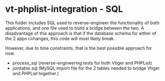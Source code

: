 vt-phplist-integration - SQL
============================

This folder includes SQL used to reverse-engineer the functionality of both applications, and one file used to build a bridge between the two. A disadvantage of this approach is that if the database schema for either of the 2 apps cvhanges, this code will most likely break.

However, due to time constraints, that is the best possible approach for now.

* process_sql (reverse-engineering tests for both Vtiger and PHPList)
* jointable.sql (MySQL import file for the 2 tables needed to bridge Vtiger and PHPList together.)